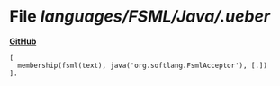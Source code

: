 # File _languages/FSML/Java/.ueber_
**[GitHub](https://github.com/softlang/yas/blob/master/languages/FSML/Java/.ueber)**
```
[
  membership(fsml(text), java('org.softlang.FsmlAcceptor'), [.])
].
```
